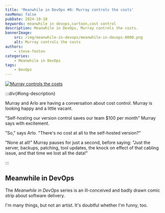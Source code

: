 ```yaml
---
title: 'Meanwhile in DevOps #8: Murray controls the costs'
navMenu: false
pubDate: 2024-10-10
keywords: meanwhile in devops,cartoon,cost control
description: Meanwhile in DevOps, Murray controls the costs.
bannerImage:
    src: /img/meanwhile-in-devops/meanwhile-in-devops-0008.png
    alt: Murray controls the costs
authors:
    - steve-fenton
categories:
    - Meanwhile in DevOps
tags:
    - DevOps
---
```


<a href="#long-description">
<img src="/img/meanwhile-in-devops/meanwhile-in-devops-0008.png" alt="Murray controls the costs" />
</a>

:::div{#long-description}

Murray and Arlo are having a conversation about cost control. Murray is looking happy and a little vacant.

"Self-hosting our version control saves our team $100 per month" Murray says with excitement.

"So," says Arlo. "There's no cost at all to the self-hosted version?"

"None at all!" Murray pauses for just a second, before saying: "Just the server, backups, patching, tool updates, the knock on effect of that cabling issue, and that time we lost all the data!"

:::

## Meanwhile in DevOps

The *Meanwhile in DevOps* series is an ill-conceived and badly drawn comic strip about software delivery.

I'm many things, but not an artist. It's doubtful whether I'm funny, too.
